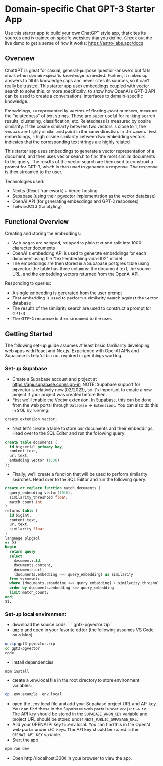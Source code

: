 # Domain-specific Chat GPT-3 Starter App

Use this starter app to build your own ChatGPT style app, that cites its sources and is trained on specifc websites that you define. Check out the live demo to get a sense of how it works: https://astro-labs.app/docs

## Overview

ChatGPT is great for casual, general-purpose question-answers but falls short when domain-specific knowledge is needed. Further, it makes up answers to fill its knowledge gaps and never cites its sources, so it can't really be trusted. This starter app uses embeddings coupled with vector search to solve this, or more specifically, to show how OpenAI's GPT-3 API can be used to create a conversational interfaces to domain-specific knowledge.

Embeddings, as represented by vectors of floating-point numbers, measure the "relatedness" of text strings. These are super useful for ranking search results, clustering, classification, etc. Relatedness is measured by cosine similarity. If the cosine similarity between two vectors is close to 1, the vectors are highly similar and point in the same direction. In the case of text embeddings, a high cosine similarity between two embedding vectors indicates that the corresponding text strings are highly related.

This starter app uses embeddings to generate a vector representation of a document, and then uses vector search to find the most similar documents to the query. The results of the vector search are then used to construct a prompt for GPT-3, which is then used to generate a response. The response is then streamed to the user.

Technologies used:
- Nextjs (React framework) + Vercel hosting
- Supabase (using their pgvector implementation as the vector database)
- OpenAI API (for generating embeddings and GPT-3 responses)
- TailwindCSS (for styling)

## Functional Overview

Creating and storing the embeddings:
- Web pages are scraped, stripped to plain text and split into 1000-character documents
- OpenAI's embedding API is used to generate embeddings for each document using the "text-embedding-ada-002" model
- The embeddings are then stored in a Supabase postgres table using pgvector; the table has three columns: the document text, the source URL, and the embedding vectors returned from the OpenAI API.

Responding to queries:
- A single embedding is generated from the user prompt
- That embedding is used to perform a similarity search against the vector database
- The results of the similarity search are used to construct a prompt for GPT-3
- The GTP-3 response is then streamed to the user.

## Getting Started

The following set-up guide assumes at least basic familiarity developing web apps with React and Nextjs. Experience with OpenAI APIs and Supabase is helpful but not required to get things working.

### Set-up Supabase

- Create a Supabase account and project at https://app.supabase.com/sign-in. NOTE: Supabase support for pgvector is relatively new (02/2023), so it's important to create a new project if your project was created before then.
-  First we'll enable the Vector extension. In Supabase, this can be done from the web portal through ```Database``` → ```Extensions```. You can also do this in SQL by running:
```
create extension vector;
```
- Next let's create a table to store our documents and their embeddings. Head over to the SQL Editor and run the following query:
```sql
create table documents (
  id bigserial primary key,
  content text,
  url text,
  embedding vector (1536)
);
```
- Finally, we'll create a function that will be used to perform similarity searches. Head over to the SQL Editor and run the following query:
```sql
create or replace function match_documents (
  query_embedding vector(1536),
  similarity_threshold float,
  match_count int
)
returns table (
  id bigint,
  content text,
  url text,
  similarity float
)
language plpgsql
as $$
begin
  return query
  select
    documents.id,
    documents.content,
    documents.url,
    (documents.embedding <=> query_embedding) as similarity
  from documents
  where (documents.embedding <=> query_embedding) > similarity_threshold
  order by documents.embedding <=> query_embedding
  limit match_count;
end;
$$;
```
### Set-up local environment

- download the source code: ````gpt3-pgvector.zip```
- unzip and open in your favorite editor (the following assumes VS Code on a Mac)
```bash
unzip gpt3-pgvector.zip
cd gpt3-pgvector
code .
```
- install dependencies
```bash
npm install
```
- create a .env.local file in the root directory to store environment variables:
```bash
cp .env.example .env.local
```
- open the .env.local file and add your Supabase project URL and API key. You can find these in the Supabase web portal under ```Project``` → ```API```. The API key should be stored in the ```SUPABASE_ANON_KEY``` variable and project URL should be stored under ```NEXT_PUBLIC_SUPABASE_URL```.
- Add your OPENAI PI key to .env.local. You can find this in the OpenAI web portal under ```API Keys```. The API key should be stored in the ```OPENAI_API_KEY``` variable.
- Start the app
```bash
npm run dev
```
- Open http://localhost:3000 in your browser to view the app.
  









